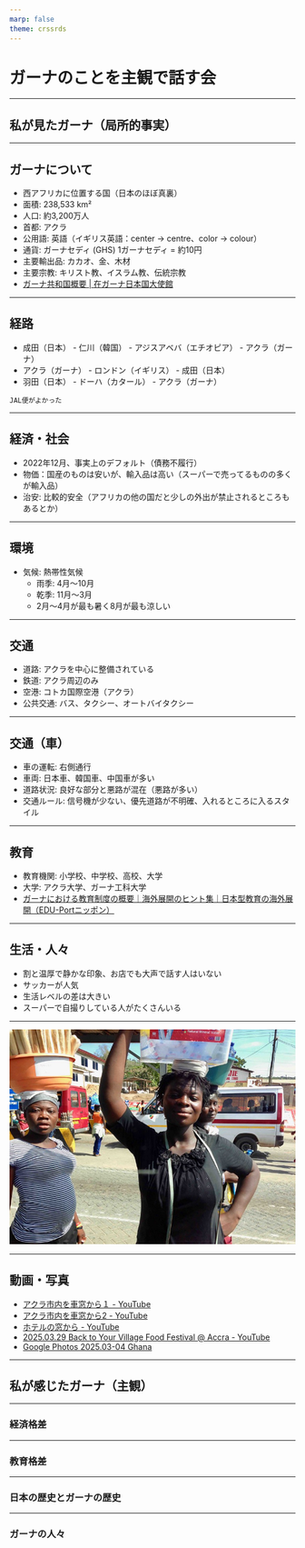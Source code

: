 ```yaml
---
marp: false
theme: crssrds
---
```

<!--
class: cover
-->

# ガーナのことを主観で話す会

---
<!--
class: body
-->
## 私が見たガーナ（局所的事実）
---

## ガーナについて

- 西アフリカに位置する国（日本のほぼ真裏）
- 面積: 238,533 km²
- 人口: 約3,200万人
- 首都: アクラ
- 公用語: 英語（イギリス英語：center -> centre、color -> colour）
- 通貨: ガーナセディ (GHS) 1ガーナセディ = 約10円
- 主要輸出品: カカオ、金、木材
- 主要宗教: キリスト教、イスラム教、伝統宗教
- [ガーナ共和国概要 | 在ガーナ日本国大使館](https://www.gh.emb-japan.go.jp/itpr_ja/summary.html)

---

## 経路

- 成田（日本） - 仁川（韓国） - アジスアベバ（エチオピア） - アクラ（ガーナ）
- アクラ（ガーナ） - ロンドン（イギリス） - 成田（日本）
- 羽田（日本） - ドーハ（カタール） - アクラ（ガーナ）

```
JAL便がよかった
```

---

## 経済・社会
- 2022年12月、事実上のデフォルト（債務不履行）
- 物価：国産のものは安いが、輸入品は高い（スーパーで売ってるものの多くが輸入品）
- 治安: 比較的安全（アフリカの他の国だと少しの外出が禁止されるところもあるとか）

---

## 環境
- 気候: 熱帯性気候
  - 雨季: 4月〜10月
  - 乾季: 11月〜3月
  - 2月～4月が最も暑く8月が最も涼しい

---

## 交通
- 道路: アクラを中心に整備されている
- 鉄道: アクラ周辺のみ
- 空港: コトカ国際空港（アクラ）
- 公共交通: バス、タクシー、オートバイタクシー

---

## 交通（車）
- 車の運転: 右側通行
- 車両: 日本車、韓国車、中国車が多い
- 道路状況: 良好な部分と悪路が混在（悪路が多い）
- 交通ルール: 信号機が少ない、優先道路が不明確、入れるところに入るスタイル

---

## 教育
- 教育機関: 小学校、中学校、高校、大学
- 大学: アクラ大学、ガーナ工科大学
- [ガーナにおける教育制度の概要｜海外展開のヒント集｜日本型教育の海外展開（EDU-Portニッポン）](https://www.eduport.mext.go.jp/journal/needs-seeds/ghana_2024-2/)

---

## 生活・人々
- 割と温厚で静かな印象、お店でも大声で話す人はいない
- サッカーが人気
- 生活レベルの差は大きい
- スーパーで自撮りしている人がたくさんいる

---

![bg right:40%](/images/ghana/01.jpg)

---

## 動画・写真

- [アクラ市内を車窓から１ - YouTube](https://www.youtube.com/watch?v=LEvzFWkTKSQ)
- [アクラ市内を車窓から2 - YouTube](https://www.youtube.com/watch?v=xGkVnCONSYU)
- [ホテルの窓から - YouTube](https://www.youtube.com/shorts/5ckNjLXANWs)
- [2025.03.29 Back to Your Village Food Festival @ Accra - YouTube](https://www.youtube.com/shorts/zuJ9bXBqexI)
- [Google Photos 2025.03-04 Ghana](https://photos.app.goo.gl/v67wBHX5Db89EmL57)

---

## 私が感じたガーナ（主観）

---

### 経済格差

---

### 教育格差

---

### 日本の歴史とガーナの歴史

---

### ガーナの人々

